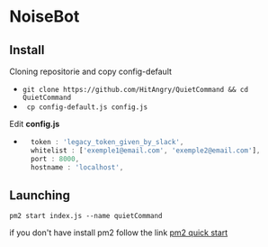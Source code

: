 # NoiseBot

## Install
Cloning repositorie and copy config-default
- ``` git clone https://github.com/HitAngry/QuietCommand && cd QuietCommand ```
- ``` cp config-default.js config.js```

Edit **config.js** 
  - ```js
      token : 'legacy_token_given_by_slack',
      whitelist : ['exemple1@email.com', 'exemple2@email.com'],
      port : 8000,
      hostname : 'localhost',
    ```
## Launching
``` pm2 start index.js --name quietCommand ```

if you don't have install pm2 follow the link
[pm2 quick start](http://pm2.keymetrics.io/docs/usage/quick-start/)
